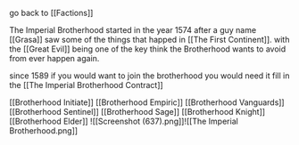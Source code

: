 
go back to [[Factions]]

The Imperial Brotherhood started in the year 1574 after a guy name [[Grasa]] saw some of the things that happed in [[The First Continent]]. with the [[Great Evil]] being one of the key think the Brotherhood wants to avoid from ever happen again.

since 1589 if you would want to join the brotherhood you would need it fill in the [[The Imperial Brotherhood Contract]]

[[Brotherhood Initiate]]
[[Brotherhood Empiric]]
[[Brotherhood Vanguards]]
[[Brotherhood Sentinel]]
[[Brotherhood Sage]]
[[Brotherhood Knight]]
[[Brotherhood Elder]]
![[Screenshot (637).png]]![[The Imperial Brotherhood.png]]